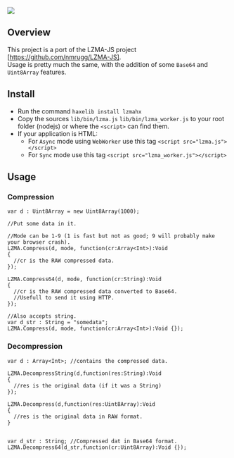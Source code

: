 ![](http://i.imgur.com/NhqFka5.png)

## Overview

This project is a port of the LZMA-JS project [https://github.com/nmrugg/LZMA-JS].  
Usage is pretty much the same, with the addition of some `Base64` and `Uint8Array` features.

## Install

* Run the command `haxelib install lzmahx`
* Copy the sources `lib/bin/lzma.js` `lib/bin/lzma_worker.js` to your root folder (nodejs) or where the `<script>` can find them.
* If your application is HTML:
  * For `Async` mode using `WebWorker` use this tag `<script src="lzma.js"></script>`
  * For `Sync` mode use this tag `<script src="lzma_worker.js"></script>`

## Usage

### Compression
````
var d : Uint8Array = new Uint8Array(1000);

//Put some data in it.

//Mode can be 1-9 (1 is fast but not as good; 9 will probably make your browser crash).
LZMA.Compress(d, mode, function(cr:Array<Int>):Void
{
  //cr is the RAW compressed data.
});

LZMA.Compress64(d, mode, function(cr:String):Void
{
  //cr is the RAW compressed data converted to Base64.
  //Usefull to send it using HTTP.
});

//Also accepts string.
var d_str : String = "somedata"; 
LZMA.Compress(d, mode, function(cr:Array<Int>):Void {});
````

### Decompression
````
var d : Array<Int>; //contains the compressed data.

LZMA.DecompressString(d,function(res:String):Void
{
  //res is the original data (if it was a String)
});

LZMA.Decompress(d,function(res:Uint8Array):Void
{
  //res is the original data in RAW format.
}


var d_str : String; //Compressed dat in Base64 format.
LZMA.Decompress64(d_str,function(cr:Uint8Array):Void {});
````

